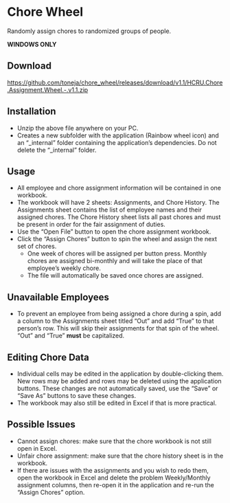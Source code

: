# Chore Wheel
Randomly assign chores to randomized groups of people.

**WINDOWS ONLY**

## Download
https://github.com/toneja/chore_wheel/releases/download/v1.1/HCRU.Chore.Assignment.Wheel.-.v1.1.zip

## Installation
- Unzip the above file anywhere on your PC.
- Creates a new subfolder with the application (Rainbow wheel icon) and an “\_internal” folder containing the application’s dependencies. Do not delete the “\_internal” folder.

## Usage
- All employee and chore assignment information will be contained in one workbook.
- The workbook will have 2 sheets: Assignments, and Chore History. The Assignments sheet contains the list of employee names and their assigned chores. The Chore History sheet lists all past chores and must be present in order for the fair assignment of duties.
- Use the “Open File” button to open the chore assignment workbook.
- Click the “Assign Chores” button to spin the wheel and assign the next set of chores.
	- One week of chores will be assigned per button press. Monthly chores are assigned bi-monthly and will take the place of that employee’s weekly chore.
	- The file will automatically be saved once chores are assigned.

## Unavailable Employees
- To prevent an employee from being assigned a chore during a spin, add a column to the Assignments sheet titled “Out” and add “True” to that person’s row. This will skip their assignments for that spin of the wheel. “Out” and “True” **must** be capitalized.

## Editing Chore Data
- Individual cells may be edited in the application by double-clicking them. New rows may be added and rows may be deleted using the application buttons. These changes are not automatically saved, use the “Save” or “Save As” buttons to save these changes.
- The workbook may also still be edited in Excel if that is more practical.

## Possible Issues
- Cannot assign chores: make sure that the chore workbook is not still open in Excel.
- Unfair chore assignment: make sure that the chore history sheet is in the workbook.
- If there are issues with the assignments and you wish to redo them, open the workbook in Excel and delete the problem Weekly/Monthly assignment columns, then re-open it in the application and re-run the “Assign Chores” option.
